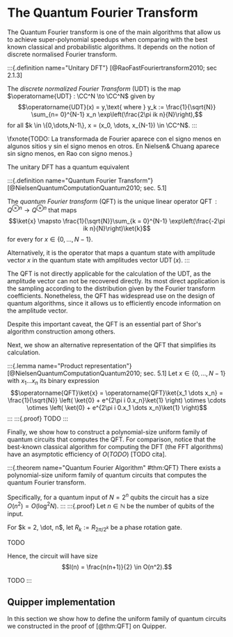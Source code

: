 # The Quantum Fourier Transform

The Quantum Fourier transform is one of the main algorithms that allow us to achieve super-polynomial speedups when comparing with the best known classical and probabilistic algorithms. It depends on the notion of discrete normalised Fourier transform.


:::{.definition name="Unitary DFT"} 
[@RaoFastFouriertransform2010; sec 2.1.3]

The *discrete normalized Fourier Transform* (UDT) is the map $\operatorname{UDT} : \CC^N \to \CC^N$ given by
$$\operatorname{UDT}(x) = y,\text{ where } y_k := \frac{1}{\sqrt{N}} \sum_{n= 0}^{N-1} x_n \exp\left(\frac{2\pi ik n}{N}\right),$$
for all $k \in \{0,\dots,N-1\}, x = (x_0, \dots, x_{N-1}) \in \CC^N$.
:::

\fxnote{TODO: La transformada de Fourier aparece con el signo menos en algunos sitios y sin el signo menos en otros. En Nielsen\& Chuang aparece sin signo menos, en Rao con signo menos.}

The unitary DFT has a quantum equivalent

:::{.definition name="Quantum Fourier Transform"}
[@NielsenQuantumComputationQuantum2010; sec. 5.1]

The *quantum Fourier transform* (QFT) is the unique linear operator $\operatorname{QFT}: Q^{\otimes n} \to Q^{\otimes n}$ that maps $$\ket{x} \mapsto \frac{1}{\sqrt{N}}\sum_{k = 0}^{N-1} \exp\left(\frac{-2\pi ik n}{N}\right)\ket{k}$$
for every for $x \in \{0,\dots, N-1\}$.

Alternatively, it is the operator that maps a quantum state with amplitude vector $x$ in the quantum state with amplitudes vector $\operatorname{UDT}(x)$.
:::

The QFT is not directly applicable for the calculation of the UDT, as the amplitude vector can not be recovered directly. Its most direct application is the sampling according to the distribution given by the Fourier transform coefficients. Nonetheless, the QFT has widespread use on the design of quantum algorithms, since it allows us to efficiently encode information on the amplitude vector.

Despite this important caveat, the QFT is an essential part of Shor's algorithm construction among others.


Next, we show an alternative representation of the QFT that simplifies its calculation.

:::{.lemma name="Product representation"}
[@NielsenQuantumComputationQuantum2010; sec. 5.1]
Let $x \in \{0,\dots, N-1\}$ with $x_1 \dots x_n$ its binary expression
$$\operatorname{QFT}\ket{x} = \operatorname{QFT}\ket{x_1 \dots x_n} = \frac{1}{\sqrt{N}} \left( \ket{0} + e^{2\pi i 0.x_n}\ket{1} \right) \otimes \cdots \otimes  \left( \ket{0} + e^{2\pi i 0.x_1 \dots x_n}\ket{1} \right)$$
:::
:::{.proof}
TODO
:::

Finally, we show how to construct a polynomial-size uniform family of quantum circuits that computes the QFT.
For comparison, notice that the best-known classical algorithm for computing the DFT (the FFT algorithms) have an asymptotic efficiency of $O(TODO)$ [TODO cita].

:::{.theorem name="Quantum Fourier Algorithm" #thm:QFT}
There exists a polynomial-size uniform family of quantum circuits that computes the quantum Fourier transform.

Specifically, for a quantum input of $N = 2^n$ qubits the circuit has a size $O(n^2) = O(\log^2 N).$
:::
:::{.proof}
Let $n \in \mathbb{N}$ be the number of qubits of the input.

For $k = 2, \dot, n$, let $R_k := R_{2\pi/2^k}$ be a phase rotation gate.

TODO

Hence, the circuit will have size $$l(n) = \frac{n(n+1)}{2} \in O(n^2).$$

TODO
:::

## Quipper implementation

In this section we show how to define the uniform family of quantum circuits we constructed in the proof of [@thm:QFT] on Quipper.



